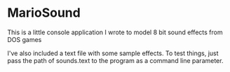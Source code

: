 MarioSound
==========

This is a little console application I wrote to model 8 bit sound effects from DOS games

I've also included a text file with some sample effects. To test things, just pass the path of sounds.text to the program as a command line parameter.
